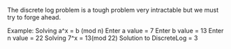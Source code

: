 

The discrete log problem is a tough problem very intractable but we must try to forge ahead.

Example:
Solving a^x = b (mod n)
Enter a value = 7
Enter b value = 13
Enter n value = 22
Solving 7^x = 13(mod 22)
Solution to DiscreteLog = 3


